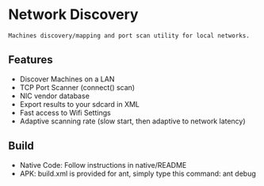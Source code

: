 
Network Discovery
=================

    Machines discovery/mapping and port scan utility for local networks.

Features
--------

 *  Discover Machines on a LAN
 *  TCP Port Scanner (connect() scan)
 *  NIC vendor database
 *  Export results to your sdcard in XML
 *  Fast access to Wifi Settings
 *  Adaptive scanning rate (slow start, then adaptive to network latency)

Build
-----

 *  Native Code: Follow instructions in native/README
 *  APK: build.xml is provided for ant, simply type this command:
    ant debug
